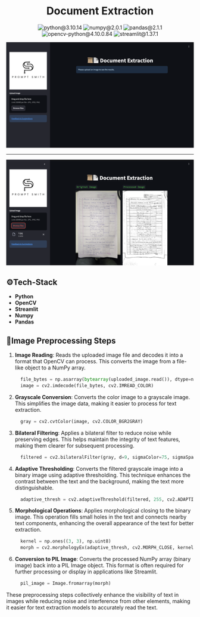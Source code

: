 <center><h1>Document Extraction</h1></center>

<p align="center">
  <img src="https://img.shields.io/badge/python-3.10.14-yellow" alt="python@3.10.14">
  <img src="https://img.shields.io/badge/numpy-2.0.1-moccasin" alt="numpy@2.0.1">
  <img src="https://img.shields.io/badge/pandas-2.1.1-orange" alt="pandas@2.1.1">
  <img src="https://img.shields.io/badge/opencv-4.10.0.84-papayawhip" alt="opencv-python@4.10.0.84">
  <img src="https://img.shields.io/badge/streamlit-1.37.1-red" alt="streamlit@1.37.1">
</p> 


<img src="ss1.png"/>

---

<img src="ss3.png"/>

## ⚙️Tech-Stack
- **Python**
- **OpenCV**
- **Streamlit**
- **Numpy**
- **Pandas**

## 🧤Image Preprocessing Steps
1. **Image Reading**:
Reads the uploaded image file and decodes it into a format that OpenCV can process. This converts the image from a file-like object to a NumPy array.

   ```python
     file_bytes = np.asarray(bytearray(uploaded_image.read()), dtype=np.uint8)
     image = cv2.imdecode(file_bytes, cv2.IMREAD_COLOR)
     ```

3. **Grayscale Conversion**:
Converts the color image to a grayscale image. This simplifies the image data, making it easier to process for text extraction.

   ```python
     gray = cv2.cvtColor(image, cv2.COLOR_BGR2GRAY)
     ```

4. **Bilateral Filtering**:
Applies a bilateral filter to reduce noise while preserving edges. This helps maintain the integrity of text features, making them clearer for subsequent processing.

   ```python
     filtered = cv2.bilateralFilter(gray, d=9, sigmaColor=75, sigmaSpace=75)
     ```

5. **Adaptive Thresholding**:
Converts the filtered grayscale image into a binary image using adaptive thresholding. This technique enhances the contrast between the text and the background, making the text more distinguishable.

   ```python
     adaptive_thresh = cv2.adaptiveThreshold(filtered, 255, cv2.ADAPTIVE_THRESH_GAUSSIAN_C, cv2.THRESH_BINARY, 11, 2)
     ```

6. **Morphological Operations**:
Applies morphological closing to the binary image. This operation fills small holes in the text and connects nearby text components, enhancing the overall appearance of the text for better extraction.

   ```python
     kernel = np.ones((3, 3), np.uint8)
     morph = cv2.morphologyEx(adaptive_thresh, cv2.MORPH_CLOSE, kernel)
     ```

7. **Conversion to PIL Image**:
Converts the processed NumPy array (binary image) back into a PIL Image object. This format is often required for further processing or display in applications like Streamlit.

   ```python
     pil_image = Image.fromarray(morph)
     ```

These preprocessing steps collectively enhance the visibility of text in images while reducing noise and interference from other elements, making it easier for text extraction models to accurately read the text.